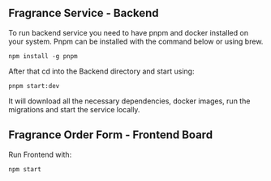 ## Fragrance Service - Backend

To run backend service you need to have pnpm and docker installed on your system. Pnpm can be installed with the command below or using brew.

```
npm install -g pnpm
```

After that cd into the Backend directory and start using:

```
pnpm start:dev
```

It will download all the necessary dependencies, docker images, run the migrations and start the service locally.

## Fragrance Order Form - Frontend Board

Run Frontend with:

```
npm start
```
